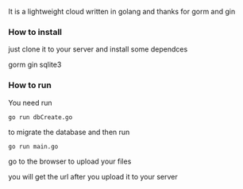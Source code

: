 It is a lightweight cloud written in golang and thanks for gorm and gin


### How to install
just clone it to your server and install some dependces

gorm gin sqlite3


### How to run
You need run
```
go run dbCreate.go 
```
to migrate the database and then run 
```
go run main.go
```
go to the browser to upload your files


you will get the url after you upload it to your server
